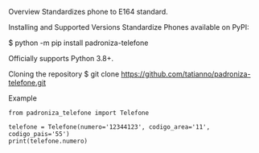 
Overview
Standardizes phone to E164 standard.

Installing and Supported Versions
Standardize Phones available on PyPI:

$ python -m pip install padroniza-telefone

Officially supports Python 3.8+.

Cloning the repository
$ git clone https://github.com/tatianno/padroniza-telefone.git

Example
```
from padroniza_telefone import Telefone

telefone = Telefone(numero='12344123', codigo_area='11', codigo_pais='55')
print(telefone.numero)
```